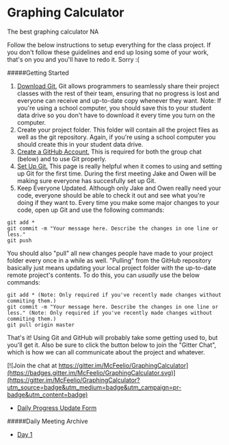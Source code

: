 # Graphing Calculator
The best graphing calculator NA

Follow the below instructions to setup everything for the class project. If you don't follow these guidelines and end up losing some of your work, that's on you and you'll have to redo it. Sorry :(

#####Getting Started

1. [Download Git.](https://git-scm.com/downloads) Git allows programmers to seamlessly share their project classes with the rest of their team, ensuring that no progress is lost and everyone can receive and up-to-date copy whenever they want. Note: If you're using a school computer, you should save this to your student data drive so you don't have to download it every time you turn on the computer.
2. Create your project folder. This folder will contain all the project files as well as the git repository. Again, if you're using a school computer you should create this in your student data drive.
3. [Create a GitHub Account.](https://github.com/join) This is required for both the group chat (below) and to use Git properly.
4. [Set Up Git.](https://help.github.com/articles/set-up-git/) This page is really helpful when it comes to using and setting up Git for the first time. During the first meeting Jake and Owen will be making sure everyone has succesfully set up Git.
5. Keep Everyone Updated. Although only Jake and Owen really need your code, everyone should be able to check it out and see what you're doing if they want to. Every time you make some major changes to your code, open up Git and use the following commands: 
```terminal
git add * 
git commit -m "Your message here. Describe the changes in one line or less."
git push
```

You should also "pull" all new changes people have made to your project folder every once in a while as well. "Pulling" from the GitHub repository basically just means updating your local project folder with the up-to-date remote project's contents. To do this, you can *usually* use the below commands:

```
git add * (Note: Only required if you've recently made changes without commiting them.)
git commit -m "Your message here. Describe the changes in one line or less." (Note: Only required if you've recently made changes without commiting them.)
git pull origin master
```

That's it! Using Git and GitHub will probably take some getting used to, but you'll get it. Also be sure to click the button below to join the "Gitter Chat", which is how we can all communicate about the project and whatever.

[![Join the chat at https://gitter.im/McFeelio/GraphingCalculator](https://badges.gitter.im/McFeelio/GraphingCalculator.svg)](https://gitter.im/McFeelio/GraphingCalculator?utm_source=badge&utm_medium=badge&utm_campaign=pr-badge&utm_content=badge)

- [Daily Progress Update Form](http://goo.gl/forms/qmFIWjc86j)

#####Daily Meeting Archive
- [Day 1](https://docs.google.com/document/d/1PWI30HGAgDBuibnk38m0XrJedN2nds4-4RhQBlaYwhc/edit?usp=sharing)

